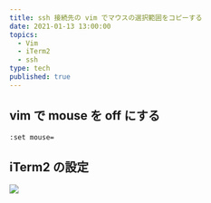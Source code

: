 ```yaml
---
title: ssh 接続先の vim でマウスの選択範囲をコピーする
date: 2021-01-13 13:00:00
topics:
  - Vim
  - iTerm2
  - ssh
type: tech
published: true
---
```


## vim で mouse を off にする

```vim
:set mouse=
```

## iTerm2 の設定

![](https://elzup-image-storage.s3.amazonaws.com/blog/iterm-clipboard-option.png)
